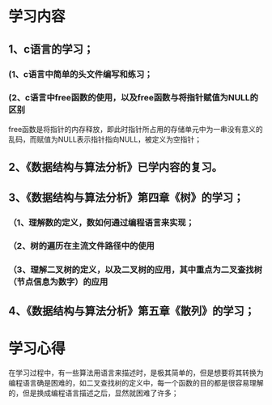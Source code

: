 # 学习内容
## 1、c语言的学习；
### (1、c语言中简单的头文件编写和练习；
### (2、c语言中free函数的使用，以及free函数与将指针赋值为NULL的区别
free函数是将指针的内存释放，即此时指针所占用的存储单元中为一串没有意义的乱码，而赋值为NULL表示指针指向NULL，被定义为空指针；
## 2、《数据结构与算法分析》已学内容的复习。
## 3、《数据结构与算法分析》第四章《树》的学习；
### （1、理解数的定义，数如何通过编程语言来实现；
### （2、树的遍历在主流文件路径中的使用
### （3、理解二叉树的定义，以及二叉树的应用，其中重点为二叉查找树（节点信息为数字）的应用
## 4、《数据结构与算法分析》第五章《散列》的学习；
# 学习心得
在学习过程中，有一些算法用语言来描述时，是极其简单的，但是想要将其转换为编程语言确是困难的，如二叉查找树的定义中，每一个函数的目的都是很容易理解的，但是换成编程语言描述之后，显然就困难了许多；
